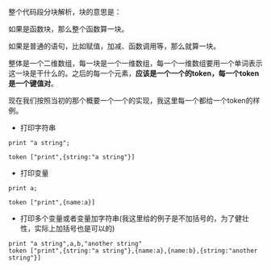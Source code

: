 整个代码段分块解析，块的意思是：

如果是函数块，那么整个函数算一块。

如果是普通的语句，比如赋值，加减、函数调用等，那么就算一块。

整体是一个二维数组，每一块是一个一维数组，每一个一维数组要用一个单词表示这一块是干什么的。之后的每一个元素，**应该是一个一个的token，每一个token是一个键值对**。

现在我们按照当初的那个概要一个一个的实现，我这里每一个都给一个token的样例。

* 打印字符串  
 
```
print "a string";

token ["print",{string:"a string"}]

```

* 打印变量


```
print a;

token ["print",{name:a}]

```

* 打印多个变量或者变量加字符串(我这里给的例子是不加括号的，为了健壮性，实际上加括号也是可以的)

```
print "a string",a,b,"another string"
token ["print",{string:"a string"},{name:a},{name:b},{string:"another string"}]

```

